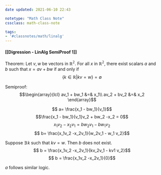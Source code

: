 ```yaml
---
date updated: 2021-06-10 22:43

notetype: "Math Class Note"
cssclass: math-class-note

tags:
- '#classnotes/math/linalg'
---
```


#### [[Digression - LinAlg SemiProof 1]]


Theorem: Let  $v , w$ be vectors  in $\mathbb{R^2}$. For all $x$ in $\mathbb{R^2}$, there exist scalars $a$ and $b$ such that $x = av + bw$ if and only if
$$\{k \in \mathbb{R}|kv = w\} = \emptyset$$

Semiproof:
$$\begin{array}{lcl}
av_1 + bw_1 &=& x_1\\
av_2 + bv_2 &=& x_2
\end{array}$$

$$ a= \frac{x_1 - bw_1}{v_1}$$
$$\frac{x_1 - bw_1}{v_1}v_2 + bw_2 -x_2  = 0$$
$$x_1v_2  -x_2v_1  = bw_2v_1- bw_1v_2$$
$$ b= \frac{x_1v_2  -x_2v_1}{w_2v_1 - w_1 v_2}$$

Suppose $\exists \, k$ such that $kv = w$. Then $b$ does not exist.
$$ b = \frac{x_1v_2  -x_2v_1}{kv_2v_1 - kv1 v_2}$$
$$ b = \frac{x_1v_2  -x_2v_1}{0}$$

$a$ follows similar logic.